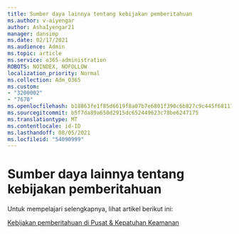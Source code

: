 ```yaml
---
title: Sumber daya lainnya tentang kebijakan pemberitahuan
ms.author: v-aiyengar
author: AshaIyengar21
manager: dansimp
ms.date: 02/17/2021
ms.audience: Admin
ms.topic: article
ms.service: o365-administration
ROBOTS: NOINDEX, NOFOLLOW
localization_priority: Normal
ms.collection: Adm_O365
ms.custom:
- "3200002"
- "7670"
ms.openlocfilehash: b18863fe1f85d6619f8a07b7e6801f390c6b827c9c445f68117c6d3497550931
ms.sourcegitcommit: b5f7da89a650d2915dc652449623c78be6247175
ms.translationtype: MT
ms.contentlocale: id-ID
ms.lasthandoff: 08/05/2021
ms.locfileid: "54090999"
---
```

# <a name="more-resources-on-alert-policies"></a>Sumber daya lainnya tentang kebijakan pemberitahuan

Untuk mempelajari selengkapnya, lihat artikel berikut ini:

[Kebijakan pemberitahuan di Pusat & Kepatuhan Keamanan](https://go.microsoft.com/fwlink/?linkid=2103211)
